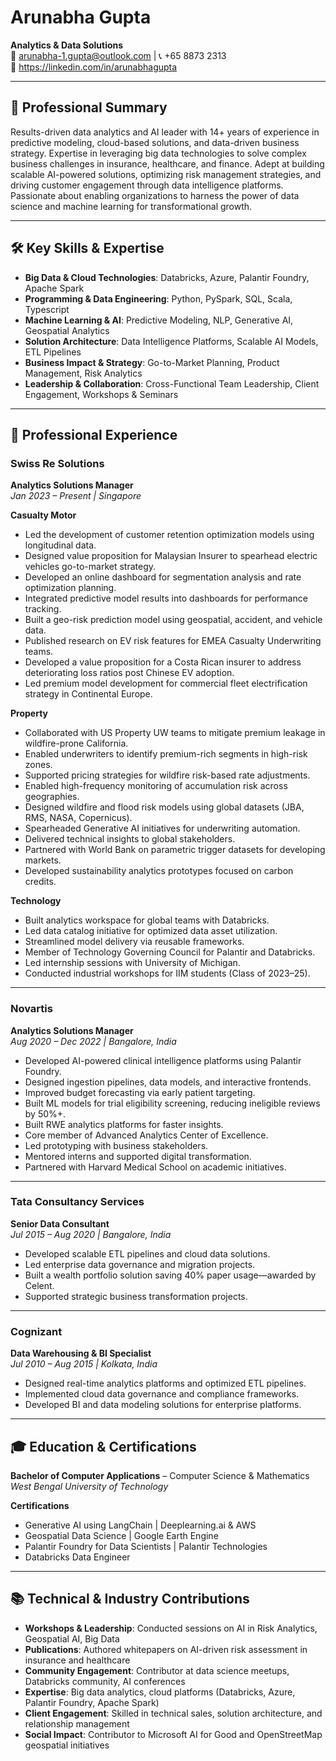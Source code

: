 # Arunabha Gupta  
**Analytics & Data Solutions**  
📧 arunabha-1.gupta@outlook.com | 📞 +65 8873 2313  
🔗 https://linkedin.com/in/arunabhagupta

---

## 🧭 Professional Summary  
Results-driven data analytics and AI leader with 14+ years of experience in predictive modeling, cloud-based solutions, and data-driven business strategy. Expertise in leveraging big data technologies to solve complex business challenges in insurance, healthcare, and finance. Adept at building scalable AI-powered solutions, optimizing risk management strategies, and driving customer engagement through data intelligence platforms. Passionate about enabling organizations to harness the power of data science and machine learning for transformational growth.

---

## 🛠️ Key Skills & Expertise  
- **Big Data & Cloud Technologies**: Databricks, Azure, Palantir Foundry, Apache Spark  
- **Programming & Data Engineering**: Python, PySpark, SQL, Scala, Typescript  
- **Machine Learning & AI**: Predictive Modeling, NLP, Generative AI, Geospatial Analytics  
- **Solution Architecture**: Data Intelligence Platforms, Scalable AI Models, ETL Pipelines  
- **Business Impact & Strategy**: Go-to-Market Planning, Product Management, Risk Analytics  
- **Leadership & Collaboration**: Cross-Functional Team Leadership, Client Engagement, Workshops & Seminars  

---

## 💼 Professional Experience  

### **Swiss Re Solutions**  
**Analytics Solutions Manager**  
*Jan 2023 – Present | Singapore*  

**Casualty Motor**  
- Led the development of customer retention optimization models using longitudinal data.  
- Designed value proposition for Malaysian Insurer to spearhead electric vehicles go-to-market strategy.  
- Developed an online dashboard for segmentation analysis and rate optimization planning.  
- Integrated predictive model results into dashboards for performance tracking.  
- Built a geo-risk prediction model using geospatial, accident, and vehicle data.  
- Published research on EV risk features for EMEA Casualty Underwriting teams.  
- Developed a value proposition for a Costa Rican insurer to address deteriorating loss ratios post Chinese EV adoption.  
- Led premium model development for commercial fleet electrification strategy in Continental Europe.  

**Property**  
- Collaborated with US Property UW teams to mitigate premium leakage in wildfire-prone California.  
- Enabled underwriters to identify premium-rich segments in high-risk zones.  
- Supported pricing strategies for wildfire risk-based rate adjustments.  
- Enabled high-frequency monitoring of accumulation risk across geographies.  
- Designed wildfire and flood risk models using global datasets (JBA, RMS, NASA, Copernicus).  
- Spearheaded Generative AI initiatives for underwriting automation.  
- Delivered technical insights to global stakeholders.  
- Partnered with World Bank on parametric trigger datasets for developing markets.  
- Developed sustainability analytics prototypes focused on carbon credits.  

**Technology**  
- Built analytics workspace for global teams with Databricks.  
- Led data catalog initiative for optimized data asset utilization.  
- Streamlined model delivery via reusable frameworks.  
- Member of Technology Governing Council for Palantir and Databricks.  
- Led internship sessions with University of Michigan.  
- Conducted industrial workshops for IIM students (Class of 2023–25).  

---

### **Novartis**  
**Analytics Solutions Manager**  
*Aug 2020 – Dec 2022 | Bangalore, India*  
- Developed AI-powered clinical intelligence platforms using Palantir Foundry.  
- Designed ingestion pipelines, data models, and interactive frontends.  
- Improved budget forecasting via early patient targeting.  
- Built ML models for trial eligibility screening, reducing ineligible reviews by 50%+.  
- Built RWE analytics platforms for faster insights.  
- Core member of Advanced Analytics Center of Excellence.  
- Led prototyping with business stakeholders.  
- Mentored interns and supported digital transformation.  
- Partnered with Harvard Medical School on academic initiatives.  

---

### **Tata Consultancy Services**  
**Senior Data Consultant**  
*Jul 2015 – Aug 2020 | Bangalore, India*  
- Developed scalable ETL pipelines and cloud data solutions.  
- Led enterprise data governance and migration projects.  
- Built a wealth portfolio solution saving 40% paper usage—awarded by Celent.  
- Supported strategic business transformation projects.  

---

### **Cognizant**  
**Data Warehousing & BI Specialist**  
*Jul 2010 – Aug 2015 | Kolkata, India*  
- Designed real-time analytics platforms and optimized ETL pipelines.  
- Implemented cloud data governance and compliance frameworks.  
- Developed BI and data modeling solutions for enterprise platforms.  

---

## 🎓 Education & Certifications  
**Bachelor of Computer Applications** – Computer Science & Mathematics  
*West Bengal University of Technology*  

**Certifications**  
- Generative AI using LangChain | Deeplearning.ai & AWS  
- Geospatial Data Science | Google Earth Engine  
- Palantir Foundry for Data Scientists | Palantir Technologies  
- Databricks Data Engineer  

---

## 📚 Technical & Industry Contributions  
- **Workshops & Leadership**: Conducted sessions on AI in Risk Analytics, Geospatial AI, Big Data  
- **Publications**: Authored whitepapers on AI-driven risk assessment in insurance and healthcare  
- **Community Engagement**: Contributor at data science meetups, Databricks community, AI conferences  
- **Expertise**: Big data analytics, cloud platforms (Databricks, Azure, Palantir Foundry, Apache Spark)  
- **Client Engagement**: Skilled in technical sales, solution architecture, and relationship management  
- **Social Impact**: Contributor to Microsoft AI for Good and OpenStreetMap geospatial initiatives  
